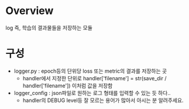 # Overview
log 즉, 학습의 결과물들을 저장하는 모듈

# 구성
- logger.py : epoch등의 단위당 loss 또는 metric의 결과를 저장하는 곳
    - handler에서 지정한 단위로 handler['filename'] = str(save_dir / handler['filename'])
    이처럼 값을 저장함
- logger_config : json파일로 원하는 로그 형태를 입력할 수 있는 듯 하다.. 
    - handler의 DEBUG level등 잘 모르는 용어가 많아서 아시는 분 알려주세요.